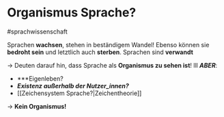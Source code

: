 # Organismus Sprache?
#sprachwissenschaft 

Sprachen **wachsen**, stehen in beständigem Wandel!
Ebenso können sie **bedroht sein** und letztlich auch **sterben**.
Sprachen sind **verwandt**

-> Deuten darauf hin, dass Sprache als **Organismus zu sehen ist**!
lll
***ABER***:

* ***Eigenleben?
* ***Existenz außerhalb der Nutzer_innen?***
* [[Zeichensystem Sprache?|Zeichentheorie]]

-> **Kein Organismus!**